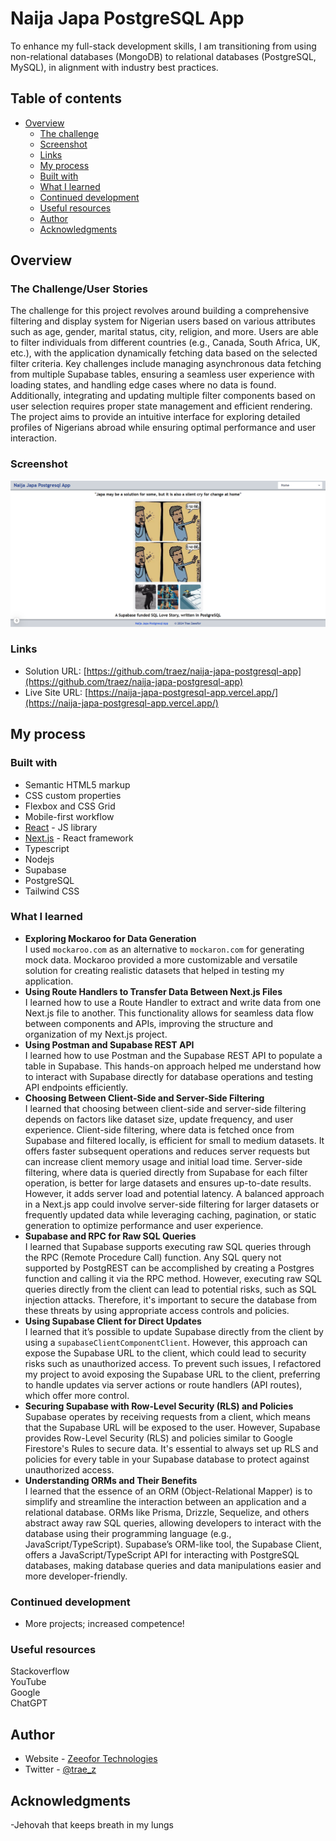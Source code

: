 # Naija Japa PostgreSQL App

To enhance my full-stack development skills, I am transitioning from using non-relational databases (MongoDB) to relational databases (PostgreSQL, MySQL), in alignment with industry best practices.

## Table of contents

- [Overview](#overview)
  - [The challenge](#the-challenge)
  - [Screenshot](#screenshot)
  - [Links](#links)
  - [My process](#my-process)
  - [Built with](#built-with)
  - [What I learned](#what-i-learned)
  - [Continued development](#continued-development)
  - [Useful resources](#useful-resources)
  - [Author](#author)
  - [Acknowledgments](#acknowledgments)

## Overview

### The Challenge/User Stories

The challenge for this project revolves around building a comprehensive filtering and display system for Nigerian users based on various attributes such as age, gender, marital status, city, religion, and more. Users are able to filter individuals from different countries (e.g., Canada, South Africa, UK, etc.), with the application dynamically fetching data based on the selected filter criteria. Key challenges include managing asynchronous data fetching from multiple Supabase tables, ensuring a seamless user experience with loading states, and handling edge cases where no data is found. Additionally, integrating and updating multiple filter components based on user selection requires proper state management and efficient rendering. The project aims to provide an intuitive interface for exploring detailed profiles of Nigerians abroad while ensuring optimal performance and user interaction.

### Screenshot

![](/public/screenshot-desktop.png)

### Links

- Solution URL: [https://github.com/traez/naija-japa-postgresql-app](https://github.com/traez/naija-japa-postgresql-app)
- Live Site URL: [https://naija-japa-postgresql-app.vercel.app/](https://naija-japa-postgresql-app.vercel.app/)

## My process

### Built with

- Semantic HTML5 markup
- CSS custom properties
- Flexbox and CSS Grid
- Mobile-first workflow
- [React](https://reactjs.org/) - JS library
- [Next.js](https://nextjs.org/) - React framework
- Typescript
- Nodejs      
- Supabase    
- PostgreSQL       
- Tailwind CSS      

### What I learned
   
- **Exploring Mockaroo for Data Generation**  
I used `mockaroo.com` as an alternative to `mockaron.com` for generating mock data. Mockaroo provided a more customizable and versatile solution for creating realistic datasets that helped in testing my application.  
- **Using Route Handlers to Transfer Data Between Next.js Files**  
I learned how to use a Route Handler to extract and write data from one Next.js file to another. This functionality allows for seamless data flow between components and APIs, improving the structure and organization of my Next.js project.  
- **Using Postman and Supabase REST API**  
I learned how to use Postman and the Supabase REST API to populate a table in Supabase. This hands-on approach helped me understand how to interact with Supabase directly for database operations and testing API endpoints efficiently.  
- **Choosing Between Client-Side and Server-Side Filtering**  
I learned that choosing between client-side and server-side filtering depends on factors like dataset size, update frequency, and user experience. Client-side filtering, where data is fetched once from Supabase and filtered locally, is efficient for small to medium datasets. It offers faster subsequent operations and reduces server requests but can increase client memory usage and initial load time. Server-side filtering, where data is queried directly from Supabase for each filter operation, is better for large datasets and ensures up-to-date results. However, it adds server load and potential latency. A balanced approach in a Next.js app could involve server-side filtering for larger datasets or frequently updated data while leveraging caching, pagination, or static generation to optimize performance and user experience.    
- **Supabase and RPC for Raw SQL Queries**  
I learned that Supabase supports executing raw SQL queries through the RPC (Remote Procedure Call) function. Any SQL query not supported by PostgREST can be accomplished by creating a Postgres function and calling it via the RPC method. However, executing raw SQL queries directly from the client can lead to potential risks, such as SQL injection attacks. Therefore, it's important to secure the database from these threats by using appropriate access controls and policies.  
- **Using Supabase Client for Direct Updates**  
I learned that it’s possible to update Supabase directly from the client by using a `supabaseClientComponentClient`. However, this approach can expose the Supabase URL to the client, which could lead to security risks such as unauthorized access. To prevent such issues, I refactored my project to avoid exposing the Supabase URL to the client, preferring to handle updates via server actions or route handlers (API routes), which offer more control.    
- **Securing Supabase with Row-Level Security (RLS) and Policies**  
Supabase operates by receiving requests from a client, which means that the Supabase URL will be exposed to the user. However, Supabase provides Row-Level Security (RLS) and policies similar to Google Firestore's Rules to secure data. It's essential to always set up RLS and policies for every table in your Supabase database to protect against unauthorized access.  
- **Understanding ORMs and Their Benefits**  
I learned that the essence of an ORM (Object-Relational Mapper) is to simplify and streamline the interaction between an application and a relational database. ORMs like Prisma, Drizzle, Sequelize, and others abstract away raw SQL queries, allowing developers to interact with the database using their programming language (e.g., JavaScript/TypeScript). Supabase’s ORM-like tool, the Supabase Client, offers a JavaScript/TypeScript API for interacting with PostgreSQL databases, making database queries and data manipulations easier and more developer-friendly.    

### Continued development

- More projects; increased competence!

### Useful resources

Stackoverflow  
YouTube  
Google  
ChatGPT

## Author

- Website - [Zeeofor Technologies](https://zeeofortech.vercel.app/)
- Twitter - [@trae_z](https://twitter.com/trae_z)

## Acknowledgments

-Jehovah that keeps breath in my lungs
